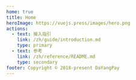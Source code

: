```yaml
---
home: true
title: Home
heroImage: https://vuejs.press/images/hero.png
actions:
  - text: 接入指引
    link: /zh/guide/introduction.md
    type: primary
  - text: 参考
    link: /zh/reference/README.md
    type: secondary
footer: Copyright © 2018-present DaYangPay
---
```

